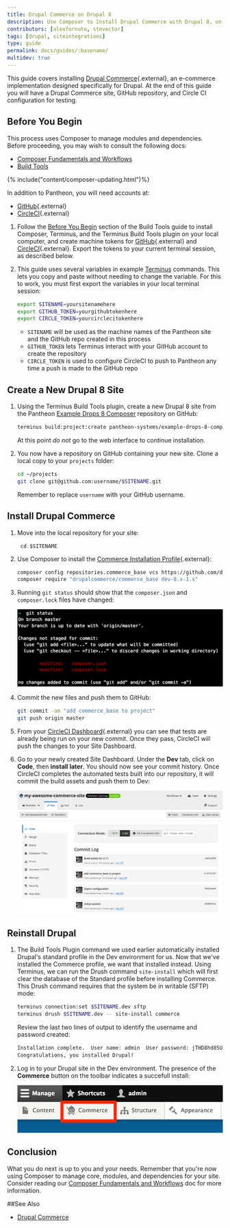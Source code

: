 ```yaml
---
title: Drupal Commerce on Drupal 8
description: Use Composer to Install Drupal Commerce with Drupal 8, on Pantheon
contributors: [alexfornuto, stevector]
tags: [drupal, siteintegrations]
type: guide
permalink: docs/guides/:basename/
multidev: true
---
```


This guide covers installing [Drupal Commerce](https://drupalcommerce.org/){.external}, an e-commerce implementation designed specifically for Drupal. At the end of this guide you will have a Drupal Commerce site, GitHub repository, and Circle CI configuration for testing.


## Before You Begin
This process uses Composer to manage modules and dependencies. Before proceeding, you may wish to consult the following docs:

 - [Composer Fundamentals and Workflows](/docs/composer)
 - [Build Tools](/docs/guides/build-tools)

{% include("content/composer-updating.html")%}

In addition to Pantheon, you will need accounts at:

 - [GitHub](https://github.com){.external}
 - [CircleCI](https://circleci.com){.external}


1.  Follow the [Before You Begin](/docs/guides/build-tools/#before-you-begin) section of the Build Tools guide to install Composer, Terminus, and the Terminus Build Tools plugin on your local computer, and create machine tokens for [GitHub](https://help.github.com/articles/creating-an-access-token-for-command-line-use/){.external} and [CircleCI](https://circleci.com/account/api){.external}. Export the tokens to your current terminal session, as described below.

2.  This guide uses several variables in example [Terminus](/docs/terminus) commands. This lets you copy and paste without needing to change the variable. For this to work, you must first export the variables in your local terminal session:

    ```bash
    export SITENAME=yoursitenamehere
    export GITHUB_TOKEN=yourgithubtokenhere
    export CIRCLE_TOKEN=yourcirclecitokenhere
    ```

    - `SITENAME` will be used as the machine names of the Pantheon site and the GitHub repo created in this process
    - `GITHUB_TOKEN` lets Terminus interact with your GitHub account to create the repository
    - `CIRCLE_TOKEN` is used to configure CircleCI to push to Pantheon any time a push is made to the GitHub repo

## Create a New Drupal 8 Site

1.  Using the Terminus Build Tools plugin, create a new Drupal 8 site from the Pantheon [Example Drops 8 Composer](https://github.com/pantheon-systems/example-drops-8-composer) repository on GitHub:

    ```bash
    terminus build:project:create pantheon-systems/example-drops-8-composer $SITENAME
    ```

    At this point *do not* go to the web interface to continue installation.

2.  You now have a repository on GitHub containing your new site. Clone a local copy to your `projects` folder:

    ```bash
    cd ~/projects
    git clone git@github.com:username/$SITENAME.git
    ```

    Remember to replace `username` with your GitHub username.

## Install Drupal Commerce

1. Move into the local repository for your site:

        cd $SITENAME

2. Use Composer to install the [Commerce Installation Profile](https://github.com/drupalcommerce/commerce_base){.external}:

   ```bash
   composer config repositories.commerce_base vcs https://github.com/drupalcommerce/commerce_base
   composer require "drupalcommerce/commerce_base dev-8.x-1.x"
   ```

3. Running `git status` should show that the `composer.json` and `composer.lock` files have changed:

   ![Git Status showing updated Composer files](/source/docs/assets/images/guides/drupal-8-commerce/git-status.png)

4. Commit the new files and push them to GitHub:

   ```bash
   git commit -am "add commerce_base to project"
   git push origin master
   ```

5. From your [CircleCI Dashboard](https://circleci.com/dashboard){.external} you can see that tests are already being run on your new commit. Once they pass, CircleCI will push the changes to your Site Dashboard.

6. Go to your newly created Site Dashboard. Under the <span class="glyphicons glyphicons-wrench"></span> **Dev** tab, click on <span class="glyphicons glyphicons-embed-close"></span> **Code**, then **install later**. You should now see your commit history. Once CircleCI completes the automated tests built into our repository, it will commit the build assets and push them to Dev:

    ![Build Assets on Dev](/source/docs/assets/images/guides/drupal-8-commerce/build-assets.png)

## Reinstall Drupal

1. The Build Tools Plugin command we used earlier automatically installed Drupal's standard profile in the Dev environment for us. Now that we've installed the Commerce profile, we want that installed instead. Using Terminus, we can run the Drush command `site-install` which will first clear the database of the Standard profile before installing Commerce. This Drush command requires that the system be in writable (SFTP) mode:

   ```bash
   terminus connection:set $SITENAME.dev sftp
   terminus drush $SITENAME.dev -- site-install commerce
   ```

   Review the last two lines of output to identify the username and password created:

   ```bash
   Installation complete.  User name: admin  User password: jTHD8hd85U         [ok]
   Congratulations, you installed Drupal!                                  [status]
   ```


2. Log in to your Drupal site in the Dev environment. The presence of the **Commerce** button on the toolbar indicates a succefull install:

    ![Drupal Commerce in the Toolbar](/source/docs/assets/images/guides/drupal-8-commerce/commerce-button.png)

## Conclusion

What you do next is up to you and your needs. Remember that you're now using Composer to manage core, modules, and dependencies for your site. Consider reading our [Composer Fundamentals and Workflows](/docs/composer) doc for more information.

##See Also

 - [Drupal Commerce](https://drupalcommerce.org/)
